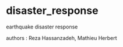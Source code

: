 disaster_response
=================

earthquake disaster response


authors :
	Reza Hassanzadeh,
    Mathieu Herbert